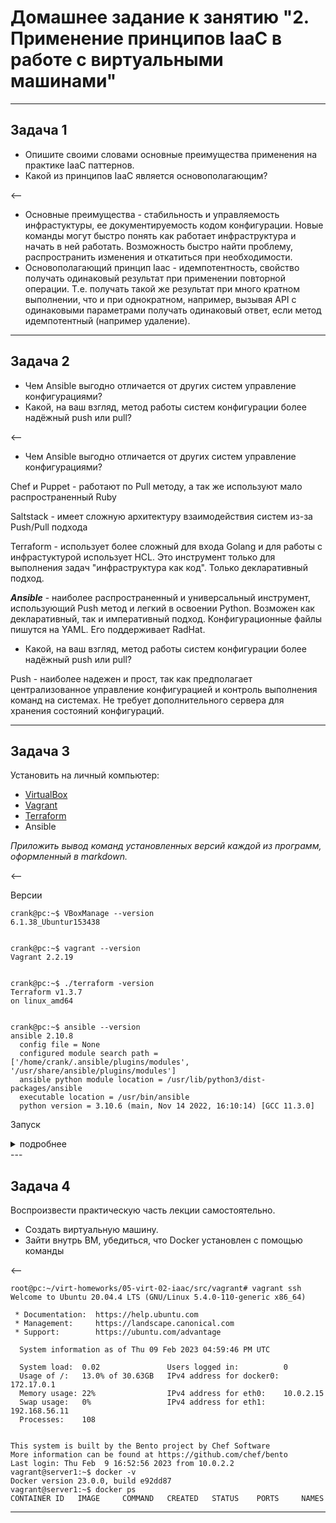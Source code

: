 # Домашнее задание к занятию "2. Применение принципов IaaC в работе с виртуальными машинами"

---

## Задача 1

- Опишите своими словами основные преимущества применения на практике IaaC паттернов.
- Какой из принципов IaaC является основополагающим?

<--
 - Основные преимущества - стабильность и управляемость инфрастуктуры, ее документируемость кодом конфигурации. Новые команды могут быстро понять как работает инфраструктура и начать в ней работать. Возможность быстро найти проблему, распространить изменения и откатиться при необходимости. 
 - Основополагающий принцип Iaac - идемпотентность, свойство получать одинаковый результат при применении повторной операции.
Т.е. получать такой же результат при много кратном выполнении, что и при однократном, например, вызывая API с одинаковыми параметрами получать одинаковый ответ, если метод идемпотентный (например удаление).

---

## Задача 2

- Чем Ansible выгодно отличается от других систем управление конфигурациями?
- Какой, на ваш взгляд, метод работы систем конфигурации более надёжный push или pull?

<--

- Чем Ansible выгодно отличается от других систем управление конфигурациями?

Chef и Puppet - работают по Pull методу, а так же используют мало распространенный Ruby

Saltstack - имеет сложную архитектуру взаимодействия систем из-за Push/Pull подхода

Terraform - использует более сложный для входа Golang и для работы с инфрастуктурой использует HCL. Это инструмент только для выполнения задач "инфраструктура как код". Только декларативный подход.

***Ansible*** - наиболее распространенный и универсальный инструмент, использующий Push метод и легкий в освоении Python. Возможен как декларативный, так и императивный подход. Конфигурационные файлы пишутся на YAML. Его поддерживает RadHat.


- Какой, на ваш взгляд, метод работы систем конфигурации более надёжный push или pull?

Push - наиболее надежен и прост, так как предполагает централизованное управление конфигурацией и контроль выполнения команд на системах. Не требует дополнительного сервера для хранения состояний конфигураций.

---

## Задача 3

Установить на личный компьютер:

- [VirtualBox](https://www.virtualbox.org/)
- [Vagrant](https://github.com/netology-code/devops-materials)
- [Terraform](https://github.com/netology-code/devops-materials/blob/master/README.md)
- Ansible

*Приложить вывод команд установленных версий каждой из программ, оформленный в markdown.*

<--

Версии

```
crank@pc:~$ VBoxManage --version
6.1.38_Ubuntur153438


crank@pc:~$ vagrant --version
Vagrant 2.2.19


crank@pc:~$ ./terraform -version
Terraform v1.3.7
on linux_amd64


crank@pc:~$ ansible --version
ansible 2.10.8
  config file = None
  configured module search path = ['/home/crank/.ansible/plugins/modules', '/usr/share/ansible/plugins/modules']
  ansible python module location = /usr/lib/python3/dist-packages/ansible
  executable location = /usr/bin/ansible
  python version = 3.10.6 (main, Nov 14 2022, 16:10:14) [GCC 11.3.0]
```
Запуск
<details>                         
    <summary>подробнее</summary>

```
root@pc:~/virt-homeworks/05-virt-02-iaac/src/vagrant# vagrant up
Bringing machine 'server1.netology' up with 'virtualbox' provider...
==> server1.netology: Machine already provisioned. Run `vagrant provision` or use the `--provision`
==> server1.netology: flag to force provisioning. Provisioners marked to run always will still run.
root@pc:~/virt-homeworks/05-virt-02-iaac/src/vagrant# vagrant halt
==> server1.netology: Attempting graceful shutdown of VM...
root@pc:~/virt-homeworks/05-virt-02-iaac/src/vagrant# vagrant destroy
    server1.netology: Are you sure you want to destroy the 'server1.netology' VM? [y/N] y
==> server1.netology: Destroying VM and associated drives...
root@pc:~/virt-homeworks/05-virt-02-iaac/src/vagrant# vagrant up
Bringing machine 'server1.netology' up with 'virtualbox' provider...
==> server1.netology: Importing base box 'bento/ubuntu-20.04'...
==> server1.netology: Matching MAC address for NAT networking...
==> server1.netology: Setting the name of the VM: server1.netology
==> server1.netology: Clearing any previously set network interfaces...
==> server1.netology: Preparing network interfaces based on configuration...
    server1.netology: Adapter 1: nat
    server1.netology: Adapter 2: hostonly
==> server1.netology: Forwarding ports...
    server1.netology: 22 (guest) => 20011 (host) (adapter 1)
    server1.netology: 22 (guest) => 2222 (host) (adapter 1)
==> server1.netology: Running 'pre-boot' VM customizations...
==> server1.netology: Booting VM...
==> server1.netology: Waiting for machine to boot. This may take a few minutes...
    server1.netology: SSH address: 127.0.0.1:2222
    server1.netology: SSH username: vagrant
    server1.netology: SSH auth method: private key
    server1.netology: Warning: Connection reset. Retrying...
    server1.netology: Warning: Remote connection disconnect. Retrying...
    server1.netology:
    server1.netology: Vagrant insecure key detected. Vagrant will automatically replace
    server1.netology: this with a newly generated keypair for better security.
    server1.netology:
    server1.netology: Inserting generated public key within guest...
    server1.netology: Removing insecure key from the guest if it's present...
    server1.netology: Key inserted! Disconnecting and reconnecting using new SSH key...
==> server1.netology: Machine booted and ready!
==> server1.netology: Checking for guest additions in VM...
==> server1.netology: Setting hostname...
==> server1.netology: Configuring and enabling network interfaces...
==> server1.netology: Mounting shared folders...
    server1.netology: /vagrant => /root/virt-homeworks/05-virt-02-iaac/src/vagrant
==> server1.netology: Running provisioner: ansible...
    server1.netology: Running ansible-playbook...

PLAY [nodes] *******************************************************************

TASK [Gathering Facts] *********************************************************
ok: [server1.netology]

TASK [Create directory for ssh-keys] *******************************************
ok: [server1.netology]

TASK [Adding rsa-key in /root/.ssh/authorized_keys] ****************************
changed: [server1.netology]

TASK [Checking DNS] ************************************************************
changed: [server1.netology]

TASK [Installing tools] ********************************************************
ok: [server1.netology] => (item=['git', 'curl'])

TASK [Installing docker] *******************************************************
changed: [server1.netology]

TASK [Add the current user to docker group] ************************************
changed: [server1.netology]

PLAY RECAP *********************************************************************
server1.netology           : ok=7    changed=4    unreachable=0    failed=0    skipped=0    rescued=0    ignored=0
```
</details>
---

## Задача 4 

Воспроизвести практическую часть лекции самостоятельно.

- Создать виртуальную машину.
- Зайти внутрь ВМ, убедиться, что Docker установлен с помощью команды

<--

```
root@pc:~/virt-homeworks/05-virt-02-iaac/src/vagrant# vagrant ssh
Welcome to Ubuntu 20.04.4 LTS (GNU/Linux 5.4.0-110-generic x86_64)

 * Documentation:  https://help.ubuntu.com
 * Management:     https://landscape.canonical.com
 * Support:        https://ubuntu.com/advantage

  System information as of Thu 09 Feb 2023 04:59:46 PM UTC

  System load:  0.02               Users logged in:          0
  Usage of /:   13.0% of 30.63GB   IPv4 address for docker0: 172.17.0.1
  Memory usage: 22%                IPv4 address for eth0:    10.0.2.15
  Swap usage:   0%                 IPv4 address for eth1:    192.168.56.11
  Processes:    108


This system is built by the Bento project by Chef Software
More information can be found at https://github.com/chef/bento
Last login: Thu Feb  9 16:52:56 2023 from 10.0.2.2
vagrant@server1:~$ docker -v
Docker version 23.0.0, build e92dd87
vagrant@server1:~$ docker ps
CONTAINER ID   IMAGE     COMMAND   CREATED   STATUS    PORTS     NAMES
```
---